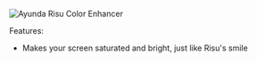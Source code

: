 ![Ayunda Risu Color Enhancer](https://github.com/user-attachments/assets/26e4f4c0-d8a6-47ea-9de8-6e3af5ea9b63)

Features: 
- Makes your screen saturated and bright, just like Risu's smile
